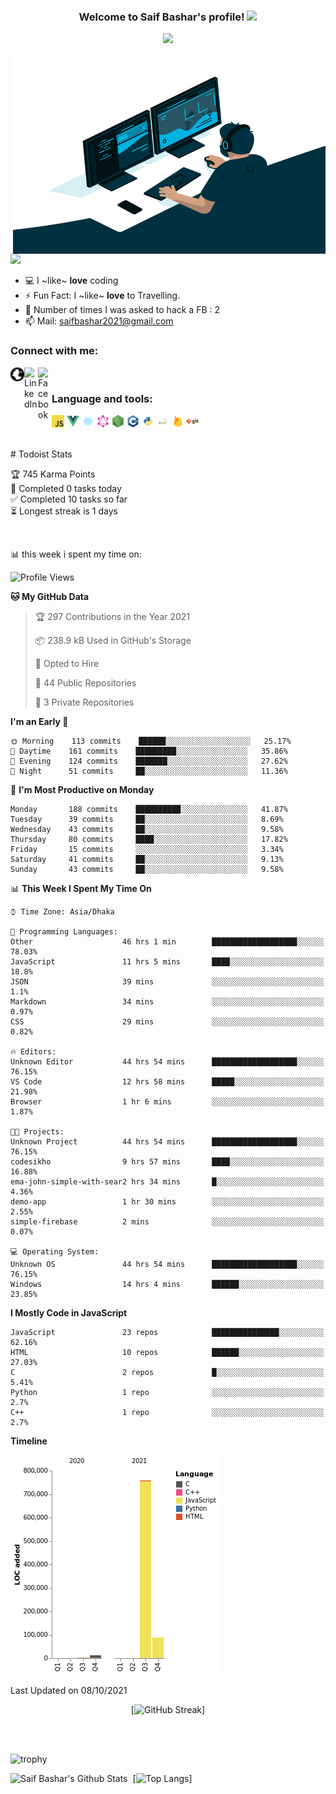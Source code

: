 <h3 align="center">
  Welcome to Saif Bashar's profile!
  <img src="https://media.giphy.com/media/hvRJCLFzcasrR4ia7z/giphy.gif" width="28">
</h3>
<p align="center">
  <a href="https://github.com/saifbashar"><img src="https://readme-typing-svg.herokuapp.com/?lines=Full-stack%20web%20and%20app%20developer;Self-taught%20UI%2FUX%20Designer;2%2B%20years%20of%20coding%20experience;Always%20learning%20new%20things&center=true&width=380&height=45"></a>
</p>


<img align="right" alt="GIF" src="https://raw.githubusercontent.com/saifbashar/saifbashar/main/code.gif" width="500" height="320" />

  
![](https://komarev.com/ghpvc/?username=saifbashar&color=green&style=flat-square&label=PROFILE+VIEWS)



  
  

- 💻 I ~like~ **love** coding
- ⚡ Fun Fact: I ~like~ **love** to Travelling.
- 🏅 Number of times I was asked to hack a FB : 2
- 📫 Mail: saifbashar2021@gmail.com

 
<!-- - Usesless Stats:
 👯 I have successfully worked on production level projects regarding android, web and backend.
currently perfecting my skills with ReactJS and Android MVVM Architecture.


-->
 ### Connect with me:

[<img align="left" alt="" width="22px" src="https://raw.githubusercontent.com/iconic/open-iconic/master/svg/globe.svg" />][website]
[<img align="left" alt="LinkedIn" width="22px" src="https://cdn.jsdelivr.net/npm/simple-icons@v3/icons/linkedin.svg" />][linkedin]
[<img align="left" alt="Facebook" width="22px" src="https://cdn.jsdelivr.net/npm/simple-icons@v3/icons/facebook.svg" />][facebook]


<br /> 


 ### Language and tools:

<code><img height="20" src="https://raw.githubusercontent.com/github/explore/80688e429a7d4ef2fca1e82350fe8e3517d3494d/topics/javascript/javascript.png"></code>
<code><img height="20" src="https://raw.githubusercontent.com/github/explore/80688e429a7d4ef2fca1e82350fe8e3517d3494d/topics/vue/vue.png"></code>
<code><img height="20" src="https://raw.githubusercontent.com/github/explore/80688e429a7d4ef2fca1e82350fe8e3517d3494d/topics/react/react.png"></code>
<code><img height="20" src="https://raw.githubusercontent.com/github/explore/5c058a388828bb5fde0bcafd4bc867b5bb3f26f3/topics/graphql/graphql.png"></code>
<code><img height="20" src="https://raw.githubusercontent.com/github/explore/80688e429a7d4ef2fca1e82350fe8e3517d3494d/topics/nodejs/nodejs.png"></code>
<code><img height="20" src="https://raw.githubusercontent.com/github/explore/80688e429a7d4ef2fca1e82350fe8e3517d3494d/topics/cpp/cpp.png"></code>
<code><img height="20" src="https://raw.githubusercontent.com/github/explore/80688e429a7d4ef2fca1e82350fe8e3517d3494d/topics/python/python.png"></code>
<code><img height="20" src="https://raw.githubusercontent.com/github/explore/80688e429a7d4ef2fca1e82350fe8e3517d3494d/topics/mysql/mysql.png"></code>
<code><img height="20" src="https://raw.githubusercontent.com/github/explore/80688e429a7d4ef2fca1e82350fe8e3517d3494d/topics/firebase/firebase.png"></code>
<code><img height="20" src="https://raw.githubusercontent.com/github/explore/80688e429a7d4ef2fca1e82350fe8e3517d3494d/topics/git/git.png"></code>

  
  


<br />
# Todoist Stats

<!-- TODO-IST:START -->
🏆  745 Karma Points           
🌸  Completed 0 tasks today           
✅  Completed 10 tasks so far           
⏳  Longest streak is 1 days
<!-- TODO-IST:END -->
<br />

📊 this week i spent my time on:
<br />

<!--START_SECTION:waka-->
![Profile Views](http://img.shields.io/badge/Profile%20Views-6-blue)

**🐱 My GitHub Data** 

> 🏆 297 Contributions in the Year 2021
 > 
> 📦 238.9 kB Used in GitHub's Storage 
 > 
> 💼 Opted to Hire
 > 
> 📜 44 Public Repositories 
 > 
> 🔑 3 Private Repositories  
 > 
**I'm an Early 🐤** 

```text
🌞 Morning    113 commits    ██████░░░░░░░░░░░░░░░░░░░   25.17% 
🌆 Daytime    161 commits    █████████░░░░░░░░░░░░░░░░   35.86% 
🌃 Evening    124 commits    ███████░░░░░░░░░░░░░░░░░░   27.62% 
🌙 Night      51 commits     ██░░░░░░░░░░░░░░░░░░░░░░░   11.36%

```
📅 **I'm Most Productive on Monday** 

```text
Monday       188 commits    ██████████░░░░░░░░░░░░░░░   41.87% 
Tuesday      39 commits     ██░░░░░░░░░░░░░░░░░░░░░░░   8.69% 
Wednesday    43 commits     ██░░░░░░░░░░░░░░░░░░░░░░░   9.58% 
Thursday     80 commits     ████░░░░░░░░░░░░░░░░░░░░░   17.82% 
Friday       15 commits     ░░░░░░░░░░░░░░░░░░░░░░░░░   3.34% 
Saturday     41 commits     ██░░░░░░░░░░░░░░░░░░░░░░░   9.13% 
Sunday       43 commits     ██░░░░░░░░░░░░░░░░░░░░░░░   9.58%

```


📊 **This Week I Spent My Time On** 

```text
⌚︎ Time Zone: Asia/Dhaka

💬 Programming Languages: 
Other                    46 hrs 1 min        ███████████████████░░░░░░   78.03% 
JavaScript               11 hrs 5 mins       ████░░░░░░░░░░░░░░░░░░░░░   18.8% 
JSON                     39 mins             ░░░░░░░░░░░░░░░░░░░░░░░░░   1.1% 
Markdown                 34 mins             ░░░░░░░░░░░░░░░░░░░░░░░░░   0.97% 
CSS                      29 mins             ░░░░░░░░░░░░░░░░░░░░░░░░░   0.82%

🔥 Editors: 
Unknown Editor           44 hrs 54 mins      ███████████████████░░░░░░   76.15% 
VS Code                  12 hrs 58 mins      █████░░░░░░░░░░░░░░░░░░░░   21.98% 
Browser                  1 hr 6 mins         ░░░░░░░░░░░░░░░░░░░░░░░░░   1.87%

🐱‍💻 Projects: 
Unknown Project          44 hrs 54 mins      ███████████████████░░░░░░   76.15% 
codesikho                9 hrs 57 mins       ████░░░░░░░░░░░░░░░░░░░░░   16.88% 
ema-john-simple-with-sear2 hrs 34 mins       █░░░░░░░░░░░░░░░░░░░░░░░░   4.36% 
demo-app                 1 hr 30 mins        ░░░░░░░░░░░░░░░░░░░░░░░░░   2.55% 
simple-firebase          2 mins              ░░░░░░░░░░░░░░░░░░░░░░░░░   0.07%

💻 Operating System: 
Unknown OS               44 hrs 54 mins      ███████████████████░░░░░░   76.15% 
Windows                  14 hrs 4 mins       ██████░░░░░░░░░░░░░░░░░░░   23.85%

```

**I Mostly Code in JavaScript** 

```text
JavaScript               23 repos            ███████████████░░░░░░░░░░   62.16% 
HTML                     10 repos            ██████░░░░░░░░░░░░░░░░░░░   27.03% 
C                        2 repos             █░░░░░░░░░░░░░░░░░░░░░░░░   5.41% 
Python                   1 repo              ░░░░░░░░░░░░░░░░░░░░░░░░░   2.7% 
C++                      1 repo              ░░░░░░░░░░░░░░░░░░░░░░░░░   2.7%

```


**Timeline**

![Chart not found](https://raw.githubusercontent.com/saifbashar/saifbashar/main/charts/bar_graph.png) 


 Last Updated on 08/10/2021
<!--END_SECTION:waka-->

<div align="center">
  

[![GitHub Streak](https://github-readme-streak-stats.herokuapp.com?user=saifbashar&theme=synthwave)]
  </div>
  
<br /><br />



  ![trophy](https://github-profile-trophy.vercel.app/?username=saifbashar&theme=juicyfresh&no-frame=true&row=1&&margin-w=20&no-bg=true)

  
<img align="left" alt="Saif Bashar's Github Stats" src="https://github-readme-stats.vercel.app/api?username=saifbashar&show_icons=true" />    &nbsp;
[![Top Langs](https://github-readme-stats.vercel.app/api/top-langs?username=saifbashar&count_private=true&show_icons=true)]
  </div>

  



[website]: https://saifbashar.wordpress.com/
[facebook]: https://www.facebook.com/yepitssaif/
[linkedin]:https://www.linkedin.com/in/saifbashar/
<br/>
<br/>


